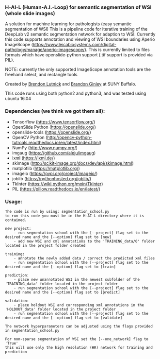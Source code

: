 ### H-AI-L (Human-A.I.-Loop) for semantic segmentation of WSI (whole slide images)

A solution for machine learning for pathologists (easy semantic segmentation of WSI)
This is a pipeline code for iterative training of the DeepLab v2 semantic segmentation network for adaption to WSI. 
Currently this code supports annotation and viewing of WSI boundaries using Aperio ImageScope 
(https://www.leicabiosystems.com/digital-pathology/manage/aperio-imagescope/). 
This is currently limited to files formats which have openslide-python support (.tif support is provided via PIL).

NOTE: currently the only supported ImageScope  annotation tools are the freehand select, and rectangle tools.

Created by [Brendon Lutnick](brendonl@buffalo.edu) and [Brandon Ginley](bgginley@buffalo.edu) at SUNY Buffalo.

This code runs using both python2 and python3, and was tested using ubuntu 16.04

### Dependencies (we think we got them all):

  - Tensorflow        (https://www.tensorflow.org/)
  - OpenSlide Python  (https://openslide.org/)
  - openslide-tools   (https://openslide.org/)
  - OpenCV Python     (http://opencv-python-tutroals.readthedocs.io/en/latest/index.html)
  - NumPy             (http://www.numpy.org/)
  - imgaug            (https://github.com/aleju/imgaug)
  - lxml              (https://lxml.de/)
  - skimage           (http://scikit-image.org/docs/dev/api/skimage.html)
  - matplotlib        (https://matplotlib.org/)
  - imageio           (https://pypi.org/project/imageio/)
  - joblib            (https://pythonhosted.org/joblib/)
  - TkInter           (https://wiki.python.org/moin/TkInter)
  - PIL               (https://pillow.readthedocs.io/en/latest/)

### Usage:

    The code is run by using: segmentation_school.py
    to run this code you must be in the H-AI-L directory where it is contained.

    new project:
        - run segmentation school with the [--project] flag set to the desired name and the [--option] flag set to [new]
        - add new WSI and xml annotations to the 'TRAINING_data/0' folder located in the project folder created

    training:
        - annotate the newly added data / correct the predicted xml files
        - run segmentation school with the [--project] flag set to the desired name and the [--option] flag set to [train]

    prediction:
        - place new unannotated WSI in the newest subfolder of the 'TRAINING_data' folder located in the project folder  
        - run segmentation school with the [--project] flag set to the desired name and the [--option] flag set to [predict]

    validation:
        - place holdout WSI and corresponding xml annotations in the 'HOLDOUT_data' folder located in the project folder
        - run segmentation school with the [--project] flag set to the desired name and the [--option] flag set to [validate]

    The network hyperparameters can be adjusted using the flags provided in segmentation_school.py  

    For non-sparse segmentation of WSI set the [--one_network] flag to 'True'
    this will use only the high resolution (HR) network for training and prediction
